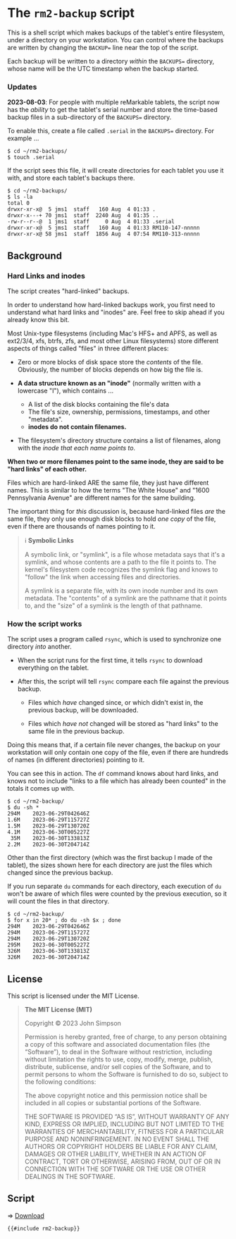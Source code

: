 # The `rm2-backup` script

This is a shell script which makes backups of the tablet's entire filesystem, under a directory on your workstation. You can control where the backups are written by changing the `BACKUP=` line near the top of the script.

Each backup will be written to a directory *within* the `BACKUPS=` directory, whose name will be the UTC timestamp when the backup started.

### Updates

**2023-08-03**: For people with multiple reMarkable tablets, the script now has the *ability* to get the tablet's serial number and store the time-based backup files in a sub-directory of the `BACKUPS=` directory.

To enable this, create a file called `.serial` in the `BACKUPS=` directory. For example ...

```
$ cd ~/rm2-backups/
$ touch .serial
```

If the script sees this file, it will create directories for each tablet you use it with, and store each tablet's backups there.

```
$ cd ~/rm2-backups/
$ ls -la
total 0
drwxr-xr-x@  5 jms1  staff   160 Aug  4 01:33 .
drwxr-x---+ 70 jms1  staff  2240 Aug  4 01:35 ..
-rw-r--r--@  1 jms1  staff     0 Aug  4 01:33 .serial
drwxr-xr-x@  5 jms1  staff   160 Aug  4 01:33 RM110-147-nnnnn
drwxr-xr-x@ 58 jms1  staff  1856 Aug  4 07:54 RM110-313-nnnnn
```

## Background

### Hard Links and inodes

The script creates "hard-linked" backups.

In order to understand how hard-linked backups work, you first need to understand what hard links and "inodes" are. Feel free to skip ahead if you already know this bit.

Most Unix-type filesystems (including Mac's HFS+ and APFS, as well as ext2/3/4, xfs, btrfs, zfs, and most other Linux filesystems) store different aspects of things called "files" in three different places:

* Zero or more blocks of disk space store the *contents* of the file. Obviously, the number of blocks depends on how big the file is.

* **A data structure known as an "inode"** (normally written with a lowercase "I"), which contains ...

    * A list of the disk blocks containing the file's data
    * The file's size, ownership, permissions, timestamps, and other "metadata".
    * **inodes do not contain filenames.**

* The filesystem's directory structure contains a list of filenames, along with the *inode that each name points to*.

**When two or more filenames point to the same inode, they are said to be "hard links" of each other.**

Files which are hard-linked ARE the same file, they just have different names. This is similar to how the terms "The White House" and "1600 Pennsylvania Avenue" are different names for the same building.

The important thing for *this* discussion is, because hard-linked files *are* the same file, they only use enough disk blocks to hold *one copy* of the file, even if there are thousands of names pointing to it.

> &#x2139;&#xFE0F; **Symbolic Links**
>
> A symbolic link, or "symlink", is a file whose metadata says that it's a symlink, and whose contents are a path to the file it points to. The kernel's filesystem code recognizes the symlink flag and knows to "follow" the link when accessing files and directories.
>
> A symlink is a separate file, with its own inode number and its own metadata. The "contents" of a symlink are the pathname that it points to, and the "size" of a symlink is the length of that pathname.

### How the script works

The script uses a program called `rsync`, which is used to synchronize one directory *into* another.

* When the script runs for the first time, it tells `rsync` to download everything on the tablet.

* After this, the script will tell `rsync` compare each file against the previous backup.

    * Files which *have* changed since, or which didn't exist in, the previous backup, will be downloaded.

    * Files which *have not* changed will be stored as "hard links" to the same file in the previous backup.

Doing this means that, if a certain file never changes, the backup on your workstation will only contain one copy of the file, even if there are hundreds of names (in different directories) pointing to it.

You can see this in action. The `df` command knows about hard links, and knows not to include "links to a file which has already been counted" in the totals it comes up with.

```
$ cd ~/rm2-backup/
$ du -sh *
294M	2023-06-29T042646Z
1.6M	2023-06-29T115727Z
1.5M	2023-06-29T130720Z
4.1M	2023-06-30T005227Z
 35M	2023-06-30T133813Z
2.2M	2023-06-30T204714Z
```

Other than the first directory (which was the first backup I made of the tablet), the sizes shown here for each directory are just the files which changed since the previous backup.

If you run separate `du` commands for each directory, each execution of `du` won't be aware of which files were counted by the previous execution, so it will count the files in that directory.

```
$ cd ~/rm2-backup/
$ for x in 20* ; do du -sh $x ; done
294M	2023-06-29T042646Z
294M	2023-06-29T115727Z
294M	2023-06-29T130720Z
295M	2023-06-30T005227Z
326M	2023-06-30T133813Z
326M	2023-06-30T204714Z
```

## License

This script is licensed under the MIT License.

> **The MIT License (MIT)**
>
> Copyright &copy; 2023 John Simpson
>
> Permission is hereby granted, free of charge, to any person obtaining a copy of this software and associated documentation files (the “Software”), to deal in the Software without restriction, including without limitation the rights to use, copy, modify, merge, publish, distribute, sublicense, and/or sell copies of the Software, and to permit persons to whom the Software is furnished to do so, subject to the following conditions:
>
> The above copyright notice and this permission notice shall be included in all copies or substantial portions of the Software.
>
> THE SOFTWARE IS PROVIDED “AS IS”, WITHOUT WARRANTY OF ANY KIND, EXPRESS OR IMPLIED, INCLUDING BUT NOT LIMITED TO THE WARRANTIES OF MERCHANTABILITY, FITNESS FOR A PARTICULAR PURPOSE AND NONINFRINGEMENT. IN NO EVENT SHALL THE AUTHORS OR COPYRIGHT HOLDERS BE LIABLE FOR ANY CLAIM, DAMAGES OR OTHER LIABILITY, WHETHER IN AN ACTION OF CONTRACT, TORT OR OTHERWISE, ARISING FROM, OUT OF OR IN CONNECTION WITH THE SOFTWARE OR THE USE OR OTHER DEALINGS IN THE SOFTWARE.

## Script

&#x21D2; [Download](rm2-backup)

```bash
{{#include rm2-backup}}
```
